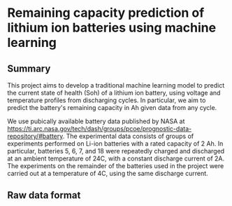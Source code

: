 # Remaining capacity prediction of lithium ion batteries using machine learning

## Summary

This project aims to develop a traditional machine learning model to predict the current state of health (Soh) of a lithium ion battery, using voltage and temperature profiles from discharging cycles. In particular, we aim to predict the battery's remaining capacity in Ah given data from any cycle.

We use pubically available battery data published by NASA at https://ti.arc.nasa.gov/tech/dash/groups/pcoe/prognostic-data-repository/#battery. The experimental data consists of groups of experiments performed on Li-ion batteries with a rated capacity of 2 Ah. In particular, batteries 5, 6, 7, and 18 were repeatedly charged and discharged at an ambient temperature of 24C, with a constant discharge current of 2A. The experiments on the remainder of the batteries used in the project were carried out at a temperature of 4C, using the same discharge current.

## Raw data format
